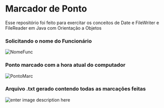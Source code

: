 # Marcador de Ponto
Esse repositório foi feito para exercitar os conceitos de Date e FileWriter e FileReader em Java com Orientação a Objetos
### Solicitando o nome do Funcionário
![NomeFunc](https://i.imgur.com/czEDKa4.png)
###  Ponto marcado com a hora atual do computador
![PontoMarc](https://i.imgur.com/optNMcT.png)
### Arquivo .txt gerado contendo todas as marcações feitas
![enter image description here](https://i.imgur.com/fB5DcRP.png)


